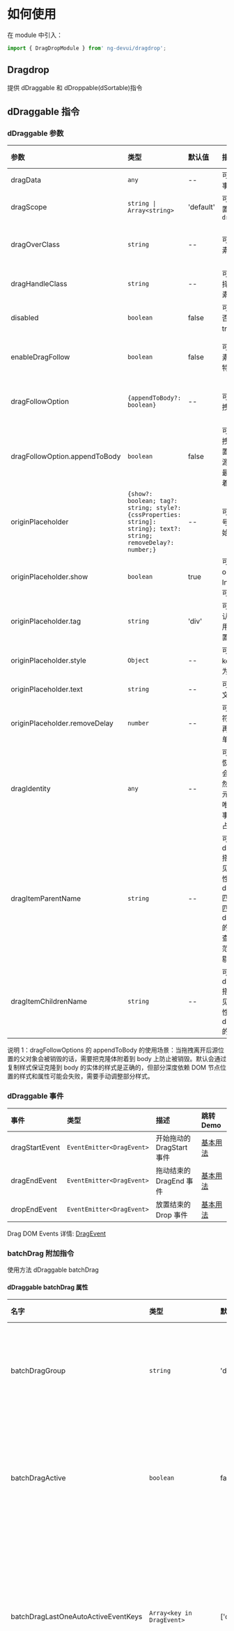 # 如何使用

在 module 中引入：

```typescript
import { DragDropModule } from' ng-devui/dragdrop';
```

## Dragdrop

提供 dDraggable 和 dDroppable(dSortable)指令

## dDraggable 指令

### dDraggable 参数

| 参数                          | 类型                                                                                                             | 默认值    | 描述                                                                                                                                                                                                                        | 跳转 Demo                                               |
| :---------------------------- | :--------------------------------------------------------------------------------------------------------------- | :-------- | :-------------------------------------------------------------------------------------------------------------------------------------------------------------------------------------------------------------------------- | :------------------------------------------------------ |
| dragData                      | `any`                                                                                                            | --        | 可选，转递给 `DropEvent`事件的数据.                                                                                                                                                                                         | [基本用法](demo#basic-usage)                            |
| dragScope                     | `string \| Array<string>`                                                                                        | 'default' | 可选，限制 drop 的位置，必须匹配对应的 `dropScope`                                                                                                                                                                          | [基本用法](demo#basic-usage)                            |
| dragOverClass                 | `string`                                                                                                         | --        | 可选，拖动时被拖动元素的 css                                                                                                                                                                                                | [拖拽实体元素跟随](demo#drag-entity-elements-to-follow) |
| dragHandleClass               | `string`                                                                                                         | --        | 可选，拖动句柄，css 选择器，只有被选中的元素才能响应拖动事件                                                                                                                                                                | [基本用法](demo#basic-usage)                            |
| disabled                      | `boolean`                                                                                                        | false     | 可选，控制当前元素是否可拖动 false 为可以，true 为不可以                                                                                                                                                                    | [基本用法](demo#basic-usage)                            |
| enableDragFollow              | `boolean`                                                                                                        | false     | 可选，是否启用实体元素跟随（可以添加更多特效，如阴影等）                                                                                                                                                                    | [拖拽实体元素跟随](demo#drag-entity-elements-to-follow) |
| dragFollowOption              | `{appendToBody?: boolean}`                                                                                       | --        | 可选，用于控制实体拖拽的一些配置                                                                                                                                                                                            | [拖拽实体元素跟随](demo#drag-entity-elements-to-follow) |
| dragFollowOption.appendToBody | `boolean`                                                                                                        | false     | 可选，用于控制实体拖拽的克隆元素插入的位置。默认 false 会插入到源元素父元素所有子的最后，设置为 true 会附着到。见说明 1                                                                                                     | [拖拽实体元素跟随](demo#drag-entity-elements-to-follow) |
| originPlaceholder             | `{show?: boolean; tag?: string; style?: {cssProperties: string]: string}; text?: string; removeDelay?: number;}` | --        | 可选，设置源占位符号，用于被拖拽元素原始位置占位                                                                                                                                                                            | [源占位符](demo#source-placeholder)                     |
| originPlaceholder.show        | `boolean`                                                                                                        | true      | 可选，是否显示，默认 originPlaceholder 有 Input 则显示，特殊情况可以关闭                                                                                                                                                    |
| originPlaceholder.tag         | `string`                                                                                                         | 'div'     | 可选，使用 tag 名，默认 originPlaceholder 使用'div'，特殊情况可以置换                                                                                                                                                       |
| originPlaceholder.style       | `Object`                                                                                                         | --        | 可选，传 style 对象，key 为样式属性，value 为样式值                                                                                                                                                                         | [源占位符](demo#source-placeholder)                     |
| originPlaceholder.text        | `string`                                                                                                         | --        | 可选，placeholder 内的文字                                                                                                                                                                                                  | [源占位符](demo#source-placeholder)                     |
| originPlaceholder.removeDelay | `number`                                                                                                         | --        | 可选，用于希望源占位符在拖拽之后的延时里再删除，方便做动画，单位为 ms 毫秒                                                                                                                                                  | [源占位符](demo#source-placeholder)                     |
| dragIdentity                  | `any`                                                                                                            | --        | 可选，用于虚拟滚动的恢复，虚拟滚动过程中会删除元素（溢出画面）然后又重新生成来恢复元素（回到画面），需要唯一识别值来恢复原始事件拖拽事件监听和源占位符等                                                                    |
| dragItemParentName            | `string`                                                                                                         | --        | 可选，选择器名，和 dragItemChildrenName 搭配用于拖拽截断看不见的列表内元素以提高性能， 从 dragItemParentName 匹配的选择器里边查询匹配 dragItemChildrenName 的元素，通常是列表里查找条目，把超出可视范围的条目克隆的时候剔除 | 暂无                                                    |
| dragItemChildrenName          | `string`                                                                                                         | --        | 可选，选择器名，和 dragItemParentName 搭配用于拖拽截断看不见的列表内元素以提高性能，功能见 dragItemParentName 的描述                                                                                                        | 暂无                                                    |

说明 1：dragFollowOptions 的 appendToBody 的使用场景：当拖拽离开后源位置的父对象会被销毁的话，需要把克隆体附着到 body 上防止被销毁。默认会通过复制样式保证克隆到 body 的实体的样式是正确的，但部分深度依赖 DOM 节点位置的样式和属性可能会失败，需要手动调整部分样式。

### dDraggable 事件

| 事件           | 类型                      | 描述                      | 跳转 Demo                    |
| :------------- | :------------------------ | :------------------------ | :--------------------------- |
| dragStartEvent | `EventEmitter<DragEvent>` | 开始拖动的 DragStart 事件 | [基本用法](demo#basic-usage) |
| dragEndEvent   | `EventEmitter<DragEvent>` | 拖动结束的 DragEnd 事件   | [基本用法](demo#basic-usage) |
| dropEndEvent   | `EventEmitter<DragEvent>` | 放置结束的 Drop 事件      | [基本用法](demo#basic-usage) |

Drag DOM Events 详情: [DragEvent](https://developer.mozilla.org/en-US/docs/Web/API/DragEvent)

### batchDrag 附加指令

使用方法 dDraggable batchDrag

#### dDraggable batchDrag 属性

| 名字                                | 类型                      | 默认值             | 描述                                                                                           | 跳转 Demo                            |
| :---------------------------------- | :------------------------ | :----------------- | :--------------------------------------------------------------------------------------------- | :----------------------------------- |
| batchDragGroup                      | `string`                  | 'default'          | 可选，批量拖拽分组组名，不同组名                                                               |
| batchDragActive                     | `boolean`                 | false              | 可选，是否把元素加入到批量拖拽组. 见说明 1。                                                   | [批量拖拽](demo#batch-drag-and-drop) |
| batchDragLastOneAutoActiveEventKeys | `Array<key in DragEvent>` | ['ctrlKey']        | 可选，通过过拖拽可以激活批量选中的拖拽事件判断。见说明 2。                                     |
| batchDragStyle                      | `Array<badge\|stack>`     | ['badge', 'stack'] | 可选，批量拖拽的效果，badge 代表右上角有统计数字，stack 代表有堆叠效果，数组里有该字符串则有效 | [批量拖拽](demo#batch-drag-and-drop) |

说明 1： `batchDragActive`为`true`的时候会把元素加入组里，加入顺序为变为 true 的顺序，先加入的在数组前面。第一个元素会确认批量的组名，如果后加入的组名和先加入的组名不一致，则后者无法加入。
说明 2： `batchDragLastOneAutoActiveEventKeys`的默认值为['ctrlKey'], 即可以通过按住 ctrl 键拖动最后一个元素， 该元素自动加入批量拖拽的组，判断条件是 dragStart 事件里的 ctrlKey 事件为 true。目前仅支持判断 true/false。该参数为数组，可以判断任意一个属性值为 true 则生效，可用于不同操作系统的按键申明。

#### dDraggable batchDrag 事件

| 名字                 | 类型                                     | 描述                                               | 跳转 Demo                            |
| :------------------- | :--------------------------------------- | :------------------------------------------------- | :----------------------------------- |
| batchDragActiveEvent | `EventEmitter<{el: Element, data: any}>` | 通过拖拽把元素加入了批量拖拽组，通知外部选中该元素 | [批量拖拽](demo#batch-drag-and-drop) |

## dDroppable 指令

### dDroppable 参数

| 参数                        | 类型                                           | 默认值                                      | 描述                                                                                                                                                   | 跳转 Demo                                  |
| :-------------------------- | :--------------------------------------------- | :------------------------------------------ | :----------------------------------------------------------------------------------------------------------------------------------------------------- | :----------------------------------------- |
| dropScope                   | `string \| Array<string>`                      | 'default'                                   | 可选，限制 drop 的区域，对应 dragScope                                                                                                                 | [基本用法](demo#basic-usage)               |
| dragOverClass               | `string`                                       | --                                          | 可选，dragover 时 drop 元素上应用的 css                                                                                                                |
| placeholderStyle            | `Object`                                       | {backgroundColor: '#6A98E3', opacity: '.4'} | 可选，允许 sort 时，用于占位显示                                                                                                                       | [源占位符](demo#source-placeholder)        |
| placeholderText             | `string`                                       | ''                                          | 可选，允许 sort 时，用于占位显示内部的文字                                                                                                             |
| allowDropOnItem             | `boolean`                                      | false                                       | 可选，允许 sort 时，用于允许拖动到元素上，方便树形结构的拖动可以成为元素的子节点                                                                       | [多层树状拖拽](demo#multi-level-tree-drag) |
| dragOverItemClass           | `string`                                       | --                                          | 可选，`allowDropOnItem`为`true`时，才有效，用于允许拖动到元素上后，被命中的元素增加样式                                                                | [多层树状拖拽](demo#multi-level-tree-drag) |
| nestingTargetRect           | `{height?: number, width?: number}`            | --                                          | 可选，用于修正有内嵌列表后，父项高度被撑大，此处 height，width 为父项自己的高度（用于纵向拖动），宽度（用于横向拖动）                                  | [多层树状拖拽](demo#multi-level-tree-drag) |
| defaultDropPosition         | `'closest' \| 'before' \| 'after'`             | 'closest'                                   | 可选，设置拖拽到可放置区域但不在列表区域的放置位置，`'closest'` 为就近放下， `'before'`为加到列表头部， `'after'`为加到列表尾部                        | [外部放置位置](demo#external-location)     |
| dropSortCountSelector       | `string`                                       | --                                          | 可选，带有 sortable 的容器的情况下排序，计数的内容的选择器名称，可以用于过滤掉不应该被计数的元素                                                       |
| dropSortVirtualScrollOption | `{totalLength?: number; startIndex?: number;}` | --                                          | 可选，用于虚拟滚动列表中返回正确的 dropIndex 需要接收 totalLength 为列表的真实总长度， startIndex 为当前排序区域显示的第一个 dom 的在列表内的 index 值 |

### dDroppable 事件

| 事件           | 类型                                        | 描述                                                                            | 跳转 Demo                    |
| :------------- | :------------------------------------------ | :------------------------------------------------------------------------------ | :--------------------------- |
| dragEnterEvent | `EventEmitter<DragEvent>`                   | drag 元素进入的 dragenter 事件                                                  | [基本用法](demo#basic-usage) |
| dragOverEvent  | `EventEmitter<DragEvent>`                   | drag 元素在 drop 区域上的 dragover 事件                                         | [基本用法](demo#basic-usage) |
| dragLeaveEvent | `EventEmitter<DragEvent>`                   | drag 元素离开的 dragleave 事件                                                  | [基本用法](demo#basic-usage) |
| dropEvent      | `EventEmitter<`[`DropEvent`](#dropevent)`>` | 放置一个元素, 接收的事件，其中 nativeEvent 表示原生的 drop 事件，其他见定义注释 | [基本用法](demo#basic-usage) |

### DropEvent

```typescript
type DropEvent = {
    nativeEvent: any; // 原生的drop事件
    dragData: any; // drag元素的dragData数据
    dropSubject: Subject<any>; //drop事件的Subject
    dropIndex?: number; // drop的位置在列表的index
    dragFromIndex?: number; // drag元素在原来的列表的index，注意使用虚拟滚动数据无效
    dropOnItem?: boolean; // 是否drop到了元素的上面，搭配allowDropOnItem使用
```

## dSortable 指令

指定需要参与排序的 Dom 父容器（因为 drop 只是限定可拖拽区域，具体渲染由使用者控制）

### dSortable 参数

| 名字           | 类型         | 默认值 | 描述                            | 跳转 Demo |
| :------------- | :----------- | :----- | :------------------------------ | :-------- |
| dSortDirection | `'v' \| 'h'` | 'v'    | 'v'垂直排序,'h'水平排序         |
| dSortableZMode | `boolean`    | false  | 是否是 z 模式折回排序，见说明 1 |

说明 1： z 自行排序最后是以大方向为准的，如果从左到右排遇到行末换行，需要使用的垂直排序+z 模式，因为最后数据是从上到下的只是局部的数据是从左到右。

### dDropScrollEnhanced 参数

| 名字               | 类型                                                                                            | 默认值   | 描述                                                                                                                       | 跳转 Demo                                                    |
| :----------------- | :---------------------------------------------------------------------------------------------- | :------- | :------------------------------------------------------------------------------------------------------------------------- | :----------------------------------------------------------- |
| direction          | [`DropScrollDirection`](#dropscrolldirection)即`'v'\|'h'`                                       | 'v'      | 滚动方向，垂直滚动`'v'`, 水平滚动 `'h'`                                                                                    | [拖拽滚动容器增强](demo#drag-and-roll-container-enhancement) |
| responseEdgeWidth  | `string \| ((total: number) => string)`                                                         | '100px'  | 响应自动滚动边缘宽度, 函数的情况传入的为列表容器同个方向相对宽度                                                           | [拖拽滚动容器增强](demo#drag-and-roll-container-enhancement) |
| speedFn            | [`DropScrollSpeedFunction`](#dropscrolldirection)                                               | 内置函数 | 速率函数，见备注                                                                                                           |
| minSpeed           | `DropScrollSpeed`即`number`                                                                     | 50       | 响应最小速度 ，函数计算小于这个速度的时候，以最小速度为准                                                                  |
| maxSpeed           | `DropScrollSpeed`即`number`                                                                     | 1000     | 响应最大速度 ，函数计算大于这个速度的时候，以最大速度为准                                                                  |
| viewOffset         | {forward?: [`DropScrollAreaOffset`](#dropScrollAreaOffset); backward?: `DropScrollAreaOffset`;} | --       | 设置拖拽区域的偏移，用于某些位置修正                                                                                       |
| dropScrollScope    | `string\| Array<string>`                                                                        | --       | 允许触发滚动 scope，不配置为默认接收所有 scope，配置情况下，draggable 的`dragScope`和`dropScrollScope`匹配得上才能触发滚动 | [拖拽滚动容器增强](demo#drag-and-roll-container-enhancement) |
| backSpaceDroppable | `boolean`                                                                                       | true     | 是否允许在滚动面板上同时触发放置到滚动面板的下边的具体可以放置元素，默认为 true，设置为 false 则不能边滚动边放置           |

备注： speedFn 默认函数为`(x: number) => Math.ceil((1 - x) * 18) * 100`，传入数字`x`是 鼠标位置距离边缘的距离占全响应宽度的百分比，
最终速度将会是 speedFn(x)，但不会小于最小速度`minSpeed`或者大于最大速度`maxSpeed`。

相关类型定义：

#### DropScrollDirection

```typescript
export type DropScrollDirection = 'h' | 'v';
```

#### DropScrollSpeed

```typescript
export type DropScrollEdgeDistancePercent = number; // unit: 1
export type DropScrollSpeed = number; // Unit: px/s
export type DropScrollSpeedFunction = (x: DropScrollEdgeDistancePercent) => DropScrollSpeed;
```

#### DropScrollAreaOffset

```typescript
export type DropScrollAreaOffset = {
  left?: number;
  right?: number;
  top?: number;
  bottom?: number;
  widthOffset?: number;
  heightOffset?: number;
};

export enum DropScrollOrientation {
  forward, // Forward, right/bottom
  backward, // Backward, left/up
}
export type DropScrollTriggerEdge = 'left' | 'right' | 'top' | 'bottom';
```

`DropScrollAreaOffset` 仅重要和次要定位边有效， forward 代表后右或者往下滚动，backward 表示往左或者往上滚动

| direction           | `v` 上下滚动     | `h` 左右滚动   |
| :------------------ | :--------------- | :------------- |
| forward 往下或往右  | `left` ,`bottom` | `top` ,`right` |
| backward 往左或网上 | `left`,`top`     | `top`,`left`   |

### dDropScrollEnhancedSide 附属指令

如果需要同时两个方向都有滚动条，则需要使用 dDropScrollEnhanced 的同时使用 dDropScrollEnhancedSide，参数列表同 dDropScrollEnhanced 指令，唯一不同是 direction，如果为`'v'`则 side 附属指令的实际方向为`'h'`。

| 名字               | 类型                                                                   | 默认值   | 描述                                                                                                                       |
| :----------------- | :--------------------------------------------------------------------- | :------- | :------------------------------------------------------------------------------------------------------------------------- |
| direction          | `DropScrollSpeed`即`'v'\|'h'`                                          | 'v'      | 滚动方向，垂直滚动`'v'`, 水平滚动 `'h'`                                                                                    |
| responseEdgeWidth  | `string \| ((total: number) => string)`                                | '100px'  | 响应自动滚动边缘宽度, 函数的情况传入的为列表容器同个方向相对宽度                                                           |
| speedFn            | `DropScrollSpeedFunction`                                              | 内置函数 | 速率函数，见备注                                                                                                           |
| minSpeed           | `DropScrollSpeed`即`number`                                            | 50       | 响应最小速度 ，函数计算小于这个速度的时候，以最小速度为准                                                                  |
| maxSpeed           | `DropScrollSpeed`即`number`                                            | 1000     | 响应最大速度 ，函数计算大于这个速度的时候，以最大速度为准                                                                  |
| viewOffset         | {forward?: `DropScrollAreaOffset`; backward?: `DropScrollAreaOffset`;} | --       | 设置拖拽区域的偏移，用于某些位置修正                                                                                       |
| dropScrollScope    | `string\| Array<string>`                                               | --       | 允许触发滚动 scope，不配置为默认接收所有 scope，配置情况下，draggable 的`dragScope`和`dropScrollScope`匹配得上才能触发滚动 |
| backSpaceDroppable | `boolean`                                                              | true     | 是否允许在滚动面板上同时触发放置到滚动面板的下边的具体可以放置元素，默认为 true，设置为 false 则不能边滚动边放置           |

## 使用 `dDraggable` & `dDroppable` 指令

```html
<ul>
  <li dDraggable>Coffee</li>
  <li dDraggable>Tea</li>
  <li dDraggable>Milk</li>
</ul>
```

```html
<div dDroppable>
  <p>Drop items here</p>
</div>
```

## CSS

`dDraggable` & `dDroppable` 指令都有`[dragOverClass]`作为输入.  
 提供 drag 和 drop 时的 hover 样式，注意是`字符串`

```html
<div dDroppable [dragOverClass]="'drag-target-border'">
  <p>Drop items here</p>
</div>
```

## 限制 Drop 区域

用[dragScope]和[dropScope]限制拖动区域，可以是字符串或数组，只有 drag 和 drop 的区域对应上才能放进去

```html
<ul>
  <li dDraggable [dragScope]="'drink'">Coffee</li>
  <li dDraggable [dragScope]="'drink'">Tea</li>
  <li dDraggable [dragScope]="'meal'">Biryani</li>
  <li dDraggable [dragScope]="'meal'">Kebab</li>
  ...
</ul>
```

```html
<div dDroppable [dropScope]="'drink'" [dragOverClass]="'drag-target-border'">
  <p>只有 Drinks 可以放在这个container里</p>
</div>

<div dDroppable [dropScope]="['drink', 'meal']" [dragOverClass]="'drag-target-border'">
  <p>Meal 和 Drinks 可以放在这个container里</p>
</div>
```

## 传递数据

`dDraggable`可以用[dragData]向`droppable`传递数据  
`dDroppable`用`(dropEvent)`事件接收数据

```html
<ul class="list-group">
  <li dDraggable *ngFor="let item of items" [dragData]="item" class="list-group-item">{{item.name}}</li>
</ul>

<div class="panel panel-default" dDroppable (dropEvent)="onItemDrop($event)">
  <div class="panel-heading">Drop Items here</div>
  <div class="panel-body">
    <li *ngFor="let item of droppedItems" class="list-group-item">{{item.name}}</li>
  </div>
</div>
```

```typescript
export class Component {
  items = [
    { name: 'Apple', type: 'fruit' },
    { name: 'Carrot', type: 'vegetable' },
    { name: 'Orange', type: 'fruit' },
  ];

  onItemDrop(e: any) {
    // Get the dropped data here
    this.droppedItems.push(e.dragData);
  }
  constructor() {}
}
```

## Drag Handle

Drag 句柄可以指定实际响应 draggable 事件的元素，而不是 draggable 本身  
这个参数必须是一个字符串，实际上是一个 css 选择器

```html
<li dDraggable [dragHandle]="'.drag-handle'">
  只有.drag-handle可以响应拖动事件来拖起li
  <div class="pull-right"><i class="drag-handle fa fa-bars fa-lg" aria-hidden="true"></i></div>
</li>
```

## 异步 DropEnd，通知 Drag 元素

`dDraggable`有一个`dropEndEvent`事件，此事件非浏览器默认事件而是自定义事件，非组件自动触发触发方式是在`dDroppable`的`dropEvent`事件的参数中有一个 dropSubject，当需要触发 drag 元素上的 dropEndEvent 事件的时候调用 dropSubject.next(params) 一般是在接口返回之后 例如：

```html
<ul class="list-group">
  <li dDraggable *ngFor="let item of items;let i=index;" (dropEndEvent)="dropEnd($event, i)" [dragData]="item">{{item.name}}</li>
</ul>

<div class="panel panel-default" dDroppable (dropEvent)="onItemDrop($event)">
  <div class="panel-heading">Drop Items here</div>
  <div class="panel-body">
    <li *ngFor="let item of droppedItems" class="list-group-item">{{item.name}}</li>
  </div>
</div>
```

```js
export class Component {
  onItemDrop(e: any) {
    ajax.onSuccess(() => {
      e.dropSubject.next(params); //此时才触发dragComponent的dropEnd 并且params对应onDropEnd的$event;
    });
  }
  constructor() {}
}
export class dragComponent {
  onDropEnd($event, i) {}
}
```

# 协同拖拽， 用于二维拖拽，跨纬度拖拽场景

## 协同拖 dDragSync

用于 dDraggle 对象和同时会被拖走的对象。

### dDragSync 参数

| 参数      | 类型     | 默认值 | 描述                                                             | 跳转 Demo                                           |
| :-------- | :------- | :----- | :--------------------------------------------------------------- | :-------------------------------------------------- |
| dDragSync | `string` | ''     | 必选，拖同步的组名，为空或者空字符串的时候无效，不与其他内容同步 | [二维拖拽和拖拽预览](demo#2D-drag-and-drop-preview) |

## 协同放 dDropSortSync

用于 dDroppable 对象和与 droppable 内 sortable 结构相同的 sortable 区域， 注意 dDroppable 对象里是与 dDroppable 对象同个对象上注册 dDropSortSync，其他不带 dDroppable 的与放置在排序区域。

### dDropSortSync 参数

| 参数               | 类型        | 默认值 | 描述                                                             | 跳转 Demo                                           |
| :----------------- | :---------- | :----- | :--------------------------------------------------------------- | :-------------------------------------------------- |
| dDropSortSync      | `string`    | ''     | 必选，放同步的组名，为空或者空字符串的时候无效，不与其他内容同步 | [二维拖拽和拖拽预览](demo#2D-drag-and-drop-preview) |
| dDropSyncDirection | `'v'\| 'h'` | 'v'    | 可选，与 dSortable 的方向正交                                    |

## 协同监听盒子 dDragDropSyncBox

用于统计 dDragSync 和 dDropSortSync 的公共父祖先。
无参数，放置在公共统计区域则可。

# 拖拽预览， 用于需要替换拖拽预览的场景

## 拖拽预览 dDragPreview

需要和 dDraggable 搭配使用， 用于拖起的时候拖动对象的模板

### dDragPreview 参数

| 参数                                | 类型                            | 默认值 | 描述                                                                               | 跳转 Demo                                           |
| :---------------------------------- | :------------------------------ | :----- | :--------------------------------------------------------------------------------- | :-------------------------------------------------- |
| dDragPreview                        | `TemplateRef<any>`              | --     | 必选，预览的模板引用                                                               | [二维拖拽和拖拽预览](demo#2D-drag-and-drop-preview) |
| dragPreviewData                     | `any`                           | --     | 可选，自定义数据，将由模板变量获得                                                 |
| dragPreviewOptions                  | `{ skipBatchPreview : boolean}` | --     | 可选，预览选项                                                                     |
| dragPreviewOptions.skipBatchPreview | `boolean`                       | false  | 可选，预览选项, 是否跳过批量预览的样式处理。建议自行处理批量拖拽预览模板的可以跳过 |

### dDragPreview 模板可用变量

|        变量         |         类型         |                                        变量含义说明                                         |
| :-----------------: | :------------------: | :-----------------------------------------------------------------------------------------: |
|        data         |        `any`         |                            从拖拽预览传入的 dragPreviewData 数据                            |
|      draggedEl      |    `HTMLElement`     |                                      被拖拽的 DOM 元素                                      |
|      dragData       |        `any`         |                               被拖拽元素携带的 dragData 数据                                |
|    batchDragData    |     `Array<any>`     | 被批量拖拽的对象的 dragData 数据的数组， 含被拖拽元素的 dragData， 并且 dragData 处于第一位 |
| dragSyncDOMElements | `Array<HTMLElement>` |                  被协同拖拽的 DOM 元素， 不包括 draggedEl 指向的 DOM 元素                   |

## 拖拽预览辅助克隆节点 <d-drag-preview-clone-dom-ref>

可以从节点的引用中恢复 DOM 的克隆对象作为预览

| 参数      | 类型          | 默认值 | 描述                                       | 跳转 Demo |
| :-------- | :------------ | :----- | :----------------------------------------- | :-------- |
| domRef    | `HTMLElement` | --     | 必选，否则无意义，克隆节点的 DOM 引用      |
| copyStyle | `boolean`     | true   | 可选，是否克隆节点的时候对节点依次克隆样式 |
